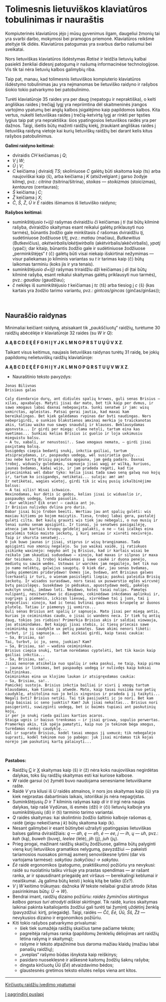 
# Tolimesnis lietuviškos klaviatūros tobulinimas ir nauraštis

Kompiuterinės klaviatūros įėjo į mūsų gyvenimus ilgam, daugeliui žmonių tai yra svarbi darbo, mokymosi bei pramogos priemonė. Klaviatūros reikšmė ateityje tik didės. Klaviatūros patogumas yra svarbus darbo našumui bei sveikatai.

Nors lietuviškas klaviatūros išdėstymas _Ratisė_ ir leidžia lietuvių kalbai pasiekti ženkliai didesnį patogumą ir našumą informacinėse technologijose. Vis tik tai nėra lietuvių kalbos galimybių riba.

Taip pat, manau, kad tolimesnis lietuviškos kompiuterio klaviatūros išdėstymo tobulinimas jau yra neįmanomas be lietuviško raidyno ir rašybos šiokio tokio patvarkymo bei patobulinimo.

Turėti klaviatūroje 35 raides yra per daug (nepatogu ir nepraktiška), o kelti angliškas raides į trečiąjį lygį yra nepriimtina dėl skaitmeninės įrangos vartojimo ypatumų bei anglų kalbos įsigalėjimo kaip papildomos kalbos. Kita vertus, nukelti lietuviškas raides į trečią-ketvirtą lygį ar rinkti per tęsties lygius taip pat yra nepraktiška: šios ypatingosios lietuviškos raidės yra per dažnos. Taigi, išeitis būtų mažinti raidžių kiekį, įtraukiant angliškas raides į lietuvišką raidyną vietoje kai kurių lietuviškų raidžių bei darant kelis kitus rašybos patobulinimus.

__Galimi raidyno keitimai:__

- dviraidis _CH_ keičiamas į _Q_;
-  _V_ į _W_;
-  _Ū_ į _V_;
- _C_ keičiama į dviraidį _TS_; skoliniuose _C_ galėtų būti skaitoma kaip ⟨ts⟩ arba naujoviškai kaip ⟨š⟩, arba keičiama į _K_ (atsižvelgiant į garso žodyje kilmę), pvz.: _citrina_ ⟨tsitrina/šitrina⟩, _stoikas — stoikizmas_ (stoicizmas), _kentauras_ (centauras);
- _Š_ keičiama į _C_;
- _Ž_ keičiama į _X_;
- _Č_, _Š_, _Ž_, _Ū_ ir _Ė_ raidės išimamos iš lietuviško raidyno;

__Rašybos keitimai:__

- suminkštėjusio _t+i(j)_ rašymas dviraidžiu _či_ keičiamas į _ti_ (tai būtų kilminė rašyba, dviraidžio skaitymas esant reikalui galėtų priklausyti nuo tarmės), būnantis žodžio gale minkštasis _č_ rašomas dviraidžiu _tj_, sudėtiniuose žodžiuose _t/tj_, pvz.: _matiau_ ⟨mačiau⟩, _Butkewitius_ ⟨Butkevičius⟩, _akėtwirbalis/akėtjwirbalis_ (akėtvirbalis/akėčvirbalis), _ypatj_ ⟨ypač⟩; dar kitaip, būnantis žodžio gale ir sudėtiniuose žodžiuose „perminkštėjęs“ _t_ ⟨č⟩ galėtų būti visai niekaip išskirtinai nežymimas — visur paliekamas jo kilminis variantas su _t_ ir tarimas kaip ⟨č⟩ būtų laikomas tarminiu (koks jis ir yra tenais). 
- suminkštėjusio _d+i(j)_ rašymas triraidžiu _dži_ keičiamas į _di_ (tai būtų kilminė rašyba, esant reikalui skaitymas galėtų priklausyti nuo tarmės), pvz.: _gaudiau_ ⟨gaudžiau⟩;
- _č_ nekilęs iš suminkštėjusio _t_ keičiamas į _tc_ ⟨tš⟩ arba tiesiog į _c_ ⟨š⟩ (kas kartais yra žodžio tarimo variantu, pvz.: _gintcas/gincas_ ⟨ginčas/ginšas⟩);
<br>

## Nauraščio raidynas

Minimaliai keičiant raidyną, atsisakant tik „paukščiuotų“ raidžių, turėtume 30 raidžių abėcėlėje ir klaviatūroje 32 raides (su _W_ ir _Q_):

__A Ą B C D E Ę Ė F G H I Į Y J K L M N O P R S T U Ų Ū V X Z__.

Taikant visus keitimus, naujasis lietuviškas raidynas turėtų 31 raidę, be jokių papildomų nelietuviškų raidžių klaviatūroje:

__A Ą B C D E Ę Ė F G H I Į Y J K L M N O P Q R S T U Ų V W X Z__.

- Nauraštinio teksto pavyzdys: 

```
Jonas Bilivnas
Brisiaus galas

Caly diendarxio durų, ant didiulės spalių krvwos, guli senas Brisius — xilas, apxabalęs. Matyti jisai dar mato, bet tik kaip per dvmus, ir sawo xmogaus labai daxnai nebepaxįsta. Sunki senatwė ir jam: wisų uxmirctas, apleistas. Patsai gerai jautia, kad maxai kam bereikalingas. Bet kiek galėdamas rvpinas dar bvti naudingas. Nors nebeprigirdi, o sunkios blakstienos amxinai merkia jo traickanotas akis, tatiau waiko nuo sawęs snaudulį ir klausos. Beklausydamas apsnvsta... Ir girdi per miegą: clama netoli, tartum eina kas swetimas... Sunkiai kelias Brisius ic guolio ir loja uxkimusiu mieguistu balsu.
— A tu, xabali, ar nenustosi!.. Sawo xmogaus nemato, — girdi jisai paxįstamą balsą.
Susigėdęs ciepia bedantį snukį, inkctia gailiai, tartum atsipracydamas, ir, paspaudęs uodegą, wėl susirietia guoly...
Jau nebe kartą Brisių pajautos apgauna, jam gėdą padaro. Daxnai troboj, widuasly gulėdamas, sapnuoja jisai wagį ar wilką, kuriuos, jaunas bvdamas, kadai wijo, ir jam pradeda regėti, kad tie priecininkai wėl dabar tyko: kelia jisai tada sawo seną galwą nuo kojų ir, tartum ko icsigandęs, netikėtai... suloja: am! am!
Ir netikėtai, wagies wietoj, girdi tik ic wisų pusių ickalbinėjimo balsus:
— A tai xilis! Wisai ickwaico.
Nexinodamas, kur dėtis ic gėdos, kelias jisai ic widuaslio ir, paspaudęs uodegą, lenda pasuolin.
— Kur welkies? Eik oran! — caukia ant jo.
Ir Brisius nulivdęs dvlina pro duris.
Dabar jisai bijo trobon beeiti. Wertiau jau ant spalių gulėti: wis maxiau kitiems po kojom maicytis. Tiesa, troboj labai gera, pastalėj gulėti cilta. Bet kaulų grauxti wis tiek jau nebegali, o nuo musių ir tenai sunku senam apsiginti. Ir tionai, jo senatwės pasigailėję, atneca jam kartais kruopų geldelėj palakti, o ne — tai icalkęs eina pacalėmis tokio maisto ieckotų, į kurį seniau ir xivrėti nexivrėjo. Taip ir skursta senatwėj...
O juk buwo jaunas ir jisai, stiprus ir wisų branginamas. Tada apsiginti nuo xmonių negalėjo. Su juo waikai xaidė, jį ratiukuos įsikinkę waxinėjo: nepyko ant jų Brisius, kad ir kartais wisai be reikalo jam skaudiai suduodawo — xinojo, kad maxas ir silpnas ir maxa dar teicmano. Jį troboj kiekwienas į sawe caukė ir duona penėjo, mediotų su sawim wedės. Ustowas ir warckės jam negailėjo, bet tik nuo jo namo nelėktų, galwijus saugotų. O kiek dar, jau senas bvdamas, juokų piemenims pridarydawo! Uxmes jie, bvdawo, ant Brisiaus galwos tcerkasėlį ir turi, o wienam pasislėpti liepia; paskui paleidia Brisių ieckotų. Ir wisados surasdawo, nors tasai ux puswarstio eglės wircvnėj bvtų pasislėpęs. Susekdawo jo pėdsakus, apuostydawo medį, pakėlęs aukctyn snukį, imdawo loti. Neidawo, kolei tasai nulips. Pamatęs nulipantį, nesitwerdawo ic diaugsmo, cokinėdawo inkcdamas aplinkui ir, sugrįxęs į piemenis, ickicęs liexuwį, xivrėdawo tai į juos, tai į krepcelius: xinojo, kad ic tenai bvtinai gaus mėsos kruopelę ar duonos plutelę. Tatiau ir piemenys jį uxmirco...
Guli senas Brisius ant spalių ir sapnuoja. Mato jisai per miegą antis, kurias jo ceimininkas caudo, o jisai ic wandens neca. Ir tiek tų antių daug, tokios jos riebios! Primerkia Brisius akis ir saldiai xiowauja, jas atsimindamas. Bet kaipgi jisai stebis, ic tiesų priecais sawe ceimininką su caudykle ux petių pamatęs. Sawo akimi nenori tikėti: turbvt, ir jį sapnuoja... Bet aickiai girdi, kaip tasai caukia:
— Sa, Brisiau, sa!
Tai, turbvt, ic jo, seno, juokias? Kam?
— Sa, Brisiau, sa! — wadina ceimininkas.
Brisius ciepia snukį, tartum norėdamas cyptelėti, bet tik kaxin kaip gailiai inkctia...
— Sa, Brisiau, sa!..
Jisai nenorom atsikelia nuo spalių ir seka paskui, ne taip, kaip pirma — jaunas ir linksmas, bet paspaudęs uodegą ir nulivdęs kaip koksai kaltininkas.
Ceimininkas eina ux klojimo laukan ir atsigręxdamas caukia:
— Sa, Brisiau, sa!..
Pamickėj sustoja. Brisius inkctia bailiai ir xivri į xmogų tartum klausdamas, kam tionai jį atwedė. Mato, kaip tasai nusiima nuo petių caudyklę, atsitolina nuo jo kelis xingsnius ir pradeda į jį taikyti...
Negali bvti? Brisius netiki. Tai tik pasijuokti ic jo nori. Bet kam taip baisiai ic seno juoktis? Kam? Juk jisai nekaltas... Brisius nori pasigerinti, suwizginti uodegą, bet ic baimės tupiasi ant paskutinių kojų,
ir per jo snukį rieda gailios kartios acaros.
Staiga ugnis ir baisus trenksmas — ir jisai grivwa, sopulio perwertas. Pramerkęs akis, tik spėja pamatyti, kaip nuo jo tekinom bėga xmogus, turėdamas rankoj caudyklę...
Gal ir suprato Brisius, kodėl tasai xmogus jį uxmucė; tik nebegalėjo suprasti, kodėl tekinom nuo jo pabėgo: juk jisai mirdamas tik kojas norėjo jam paskutinį kartą palaixyti...
```
<br>

__Pastabos:__
+ Raidžių [C](https://en.wikipedia.org/wiki/C) ir [X](https://en.wikipedia.org/wiki/X) skaitymas kaip ⟨š⟩ ir ⟨ž⟩ nėra koks naujoviškas negirdėtas dalykas, toks šių raidžių skaitymas esti kai kuriose kalbose.
+ _W_ raidė garsui ⟨v⟩ žymėti buvo naudojama senesniame lietuviškame rašte.
+ Raidė _V_ yra kilusi iš _U_ raidės atmainos, ir nors jos skaitymas kaip ⟨ū⟩ yra kiek neįprastas dabartiniais laikais, istoriškai jis nėra nepagrįstas.
+ Suminkštėjusių _D_ ir _T_ kilminis rašymas kaip _di_ ir _ti_ irgi nėra naujas dalykas, taip rašė Vydūnas, iš esmės ⟨dži⟩ ir ⟨či⟩ lietuvių kalboje yra suminkštėjusių ⟨di⟩ ir ⟨ti⟩ tarminio tarimo variantai.
+ _Q_ raidės skaitymas: kai skolintinio žodžio šaltinio kalboje rašomas _q_, raidė (jeigu nekeičiama į _k_) būtų skaitoma kaip ⟨k⟩.
+ Nesant galimybei ir esant būtinybei užrašyti ypatingąsias lietuviškas balses galima dviraidžiais: _ą_ — _ah_, _ę_ — _eh_, _ė_ — _ee_, _į_ — _ih_, _ų_ — _uh_, pvz.: _kah_ ⟨ką⟩, _buweh_ ⟨buvę⟩, _leelee_ ⟨lėlė⟩, _jih_ ⟨jį⟩, _juh_ ⟨jų⟩.
+ Prieg progai, mažinant raidžių skaičių žodžiuose, galima būtų palyginti vieną kurį lietuviškos gramatikos nelygumą, pavyzdžiui — pakeisti tariamosios nuosakos pirmajį asmenį senoviškesne lytimi (dar vis vartojama tarmėse): _sakytiau ⟨sakyčiau⟩ → sakytau_.
+ _Ėė_ raidė ergonomikos (patogumo, praktiškumo) požiūriu yra nevykusi: raidė su nuolatiniu tašku viršuje yra prastas spendimas — ar rašant ranka, ar ir spausdinant priegaidę ant viršaus — bereikalingi keblumai ir neaiškumai. Ją galima būtų keisti į kokią kitą be taško (_Ɛɛ_?).
+ _V_ į _W_ keitimo trūkumas: dažnoka _W_ tekste nelaibai gražiai atrodo (kitas pasirinkimas būtų: _Ū_ → _W_).
+ Bendrai imant, raidžių dizaino požiūriu: _raidės žyminčios skirtingus kalbos garsus turi atrodyti aiškiai skirtingai_. Tik raidė, kurios skaitymas laikinai pakinta kaitaliojantis žodžiui gali turėti tai žymintį uždėtinį ženklą (pavyzdžiui: kirtį, priegaidę). Taigi, raidės — _Čč, Ėė, Ūū, Šš, Žž_ — nevykusios dizaino ir ergonomikos požiūriu.
+ Kiti tokio rašybos patvarkymo privalumai:
  + šiek tiek sumažėja raidžių skaičius tame pačiame tekste;
  + pagreitėja rašymas ranka (papildomų ženklelių dėliojimas ant raidžių lėtina rašymą ir skaitymą);
  + rašyme ir teksto atpažinime bus daroma mažiau klaidų (mažiau labai panašių raidžių);
  + „sveplas“ rašymo būdas išnyksta kaip reiškinys;
  + pasidaro nuoseklesnė ir aiškesnė kaitomų žodžių šaknų rašyba;
  + dingsta kirčiuotų _Ūū_ (_Ėė_) atvaizdavimo bėdos;
  + glaustesnės gretimos teksto eilutės nelips viena ant kitos.

-----------------------------------------

[Kirčiuotų raidžių įvedimo ypatumai](https://albuck.github.io/Ratise-layout/docs/kirciuotos-raides.html)

[Į pagrindinį puslapį](README.md)
